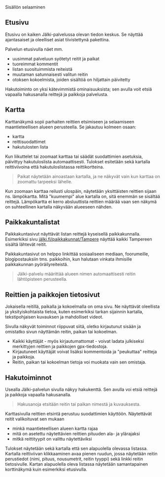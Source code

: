 Sisällön selaaminen

## Etusivu

Etusivu on kaiken Jälki-palvelussa olevan tiedon keskus. Se näyttää ajantasaiset ja oleelliset asiat tiivistettynä pakettina.

Palvelun etusivulla näet mm.

- uusimmat palveluun syötetyt reitit ja paikat
- tuoreimmat kommentit
- listan suosituimmista reiteistä
- muutaman satunnaisesti valitun reitin
- otoksen kokoelmista, joiden sisältöä on hiljattain päivitetty

Hakutoiminto on yksi kätevimmistä ominaisuuksista; sen avulla voit etsiä vapaalla hakusanalla reittejä ja paikkoja palvelusta.

## Kartta

Karttanäkymä sopii parhaiten reittien etsimiseen ja selaamiseen maantieteellisen alueen perusteella. Se jakautuu kolmeen osaan:

- kartta
- reittisuodattimet
- hakutulosten lista

Kun liikuttelet tai zoomaat karttaa tai säädät suodattimien asetuksia, päivittyy hakutuloslista automaattisesti. Tulokset esitetään sekä kartalla reittiviivoina että hakutuloslistassa reittikortteina.

> Paikat näytetään ainoastaan kartalla, ja ne näkyvät vain kun karttaa on zoomattu tarpeeksi lähelle.

Kun zoomaan karttaa reilusti ulospäin, näytetään yksittäisten reittien sijaan ns. lämpökartta. Mitä "kuumempi" alue kartalla on, sitä enemmän se sisältää reittejä. Lämpökartta ei kerro absluuttista reittien määrää vaan sen näkymä on suhteellinen kartalla näkyvään alueeseen nähden.

## Paikkakuntalistat

Paikkakuntasivut näyttävät listan reittejä kyseisellä paikkakunnalla. Esimerkiksi sivu [jälki.fi/paikkakunnat/Tampere](http://jalki.fi/paikkakunnat/Tampere) näyttää kaikki Tampereen sisältä lähtevät reitit.

Paikkakuntasivut on helppo linkittää sosiaaliseen mediaan, foorumeille, blogipostauksiin tms. paikkoihin, kun halutaan vinkata ihmisille paikkakunnan pyöräilyreiteistä.

> Jälki-palvelu määrittää alueen nimen automaattisesti reitin lähtöpisteen perusteella.


## Reittien ja paikkojen tietosivut

Jokaisella reitillä, paikalla ja kokoelmalla on oma sivu. Ne näyttävät oleellista ja yksityiskohtaista tietoa, kuten esimerkiksi tarkan sijainnin kartalla, tekstipohjaisen kuvauksen ja mahdolliset videot.

Sivulla näkyvät toiminnot riippuvat siitä, oletko kirjautunut sisään ja omistatko sivun näyttämän reitin, paikan tai kokoelman.

- Kaikki käyttäjät - myös kirjautumattomat - voivat ladata julkiseksi merkittyjen reittien ja paikkojen gpx-tiedostoja. 
- Kirjautuneet käyttäjät voivat lisäksi kommentoida ja "peukuttaa" reitteja ja paikkoja.
- Reitin, paikan tai kokoelman tietoja voi muokata vain sen omistaja.

## Hakutoiminnot

Usealla Jälki-palvelun sivulla näkyy hakukenttä. Sen avulla voi etsiä reittejä ja paikkoja vapaalla hakusanalla. 

> Hakusanoja etsitään reitin tai paikan nimestä ja kuvauksesta.

Karttasivulla reittien etsintä perustuu suodattimien käyttöön. Näytettävät reitit valikoituvat sen mukaan

- minkä maantieteellisen alueen kartta rajaa
- mitä on asetettu näytettävien reittien pituuden ala- ja ylärajaksi
- mitkä reittityypit on valittu näytettäviksi

Tulokset näytetään sekä kartalla että sen alapuolella olevassa listassa. Kartalla reittiviivan klikkaaminen avaa pienen ruudun, jossa näytetään reitin perustiedot (nimi, pituus, nousumetrit, reitin tyyppi) sekä linkki reitin tietosivulle. Kartan alapuolella oleva listassa näytetään samantapainen korttinäkymä kuin esimerkiksi etusivulla.

